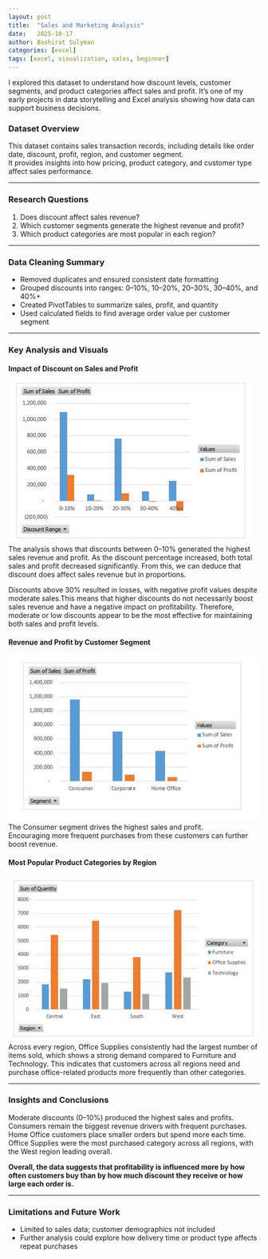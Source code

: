 ```yaml
---
layout: post
title:  "Sales and Marketing Analysis"
date:   2025-10-17
author: Bashirat Sulyman
categories: [excel]
tags: [excel, visualization, sales, beginner]
---
```

I explored this dataset to understand how discount levels, customer segments, and product categories affect sales and profit. 
It’s one of my early projects in data storytelling and Excel analysis showing how data can support business decisions.

### **Dataset Overview**
This dataset contains sales transaction records, including details like order date, discount, profit, region, and customer segment.  
It provides insights into how pricing, product category, and customer type affect sales performance.

---

### **Research Questions**
1. Does discount affect sales revenue?  
2. Which customer segments generate the highest revenue and profit?  
4. Which product categories are most popular in each region?

---

### **Data Cleaning Summary**
- Removed duplicates and ensured consistent date formatting  
- Grouped discounts into ranges: 0–10%, 10–20%, 20–30%, 30–40%, and 40%+  
- Created PivotTables to summarize sales, profit, and quantity  
- Used calculated fields to find average order value per customer segment  

---

### **Key Analysis and Visuals**
#### **Impact of Discount on Sales and Profit**
![Impact of Discount on Sales and Profit](/assets/images/chart2.JPG)
The analysis shows that discounts between 0–10% generated the highest sales revenue and profit. As the discount percentage increased, both total sales and profit decreased significantly. From this, we can deduce that discount does affect sales revenue but in proportions.

Discounts above 30% resulted in losses, with negative profit values despite moderate sales.This means that higher discounts do not necessarily boost sales revenue and have a negative impact on profitability. 
Therefore, moderate or low discounts appear to be the most effective for maintaining both sales and profit levels.

#### **Revenue and Profit by Customer Segment**
![Revenue and Profit by Customer Segment](/assets/images/chart-one.JPG)
The Consumer segment drives the highest sales and profit.  
Encouraging more frequent purchases from these customers can further boost revenue.  



#### **Most Popular Product Categories by Region**
![Most Popular Product Categories by Region](/assets/images/chart-3.JPG)
Across every region, Office Supplies consistently had the largest number of items sold, which shows a strong demand compared to Furniture and Technology. 
This indicates that customers across all regions need and purchase office-related products more frequently than other categories.
  


---

### **Insights and Conclusions**
Moderate discounts (0–10%) produced the highest sales and profits.
Consumers remain the biggest revenue drivers with frequent purchases.
Home Office customers place smaller orders but spend more each time.
Office Supplies were the most purchased category across all regions, with the West region leading overall.

**Overall, the data suggests that profitability is influenced more by how often customers buy than by how much discount they receive or how large each order is.**



---

### **Limitations and Future Work**
- Limited to sales data; customer demographics not included  
- Further analysis could explore how delivery time or product type affects repeat purchases  
